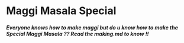 #   Maggi Masala Special

##### Everyone knows how to make maggi but do u know how to make the ***Special Maggi Masala ??*** Read the making.md to know !!


